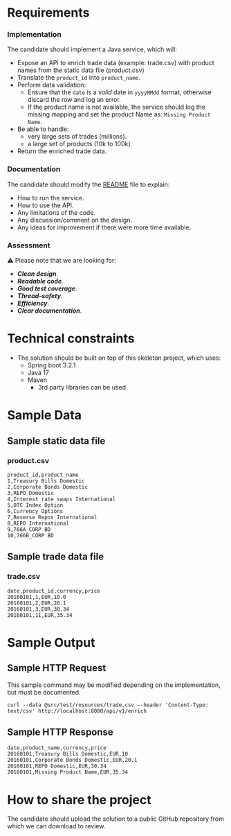 # Requirements
### Implementation
The candidate should implement a Java service, which will:
- Expose an API to enrich trade data (example: trade.csv) with product names from the static data file (product.csv)
- Translate the `product_id` into `product_name`.
- Perform data validation:
  - Ensure that the `date` is a _valid_ date in `yyyyMMdd` format, otherwise discard the row and log an error.
  - If the product name is not available, the service should log the missing mapping and set the product Name as: `Missing Product Name`.
- Be able to handle:
  - very large sets of trades (millions).
  - a large set of products (10k to 100k).
- Return the enriched trade data.

### Documentation
The candidate should modify the [README](./README.md) file to explain:
- How to run the service.
- How to use the API.
- Any limitations of the code.
- Any discussion/comment on the design.
- Any ideas for improvement if there were more time available.

### Assessment
⚠️ Please note that we are looking for:
- **_Clean design_**.
- **_Readable code_**.
- **_Good test coverage_**.
- **_Thread-safety_**.
- **_Efficiency_**.
- **_Clear documentation_**.

# Technical constraints
- The solution should be built on top of this skeleton project, which uses:
  - Spring boot 3.2.1
  - Java 17
  - Maven
    - 3rd party libraries can be used.

# Sample Data
## Sample static data file
### product.csv
```csv
product_id,product_name
1,Treasury Bills Domestic
2,Corporate Bonds Domestic
3,REPO Domestic
4,Interest rate swaps International
5,OTC Index Option
6,Currency Options
7,Reverse Repos International
8,REPO International
9,766A_CORP BD
10,766B_CORP BD
```
## Sample trade data file
### trade.csv
```csv
date,product_id,currency,price
20160101,1,EUR,10.0
20160101,2,EUR,20.1
20160101,3,EUR,30.34
20160101,11,EUR,35.34
```

# Sample Output
## Sample HTTP Request
This sample command may be modified depending on the implementation, but must be documented.
```curl
curl --data @src/test/resources/trade.csv --header 'Content-Type: text/csv' http://localhost:8080/api/v1/enrich
```
## Sample HTTP Response
```csv
date,product_name,currency,price
20160101,Treasury Bills Domestic,EUR,10
20160101,Corporate Bonds Domestic,EUR,20.1
20160101,REPO Domestic,EUR,30.34
20160101,Missing Product Name,EUR,35.34
```

# How to share the project
The candidate should upload the solution to a public GitHub repository from which we can download to review.